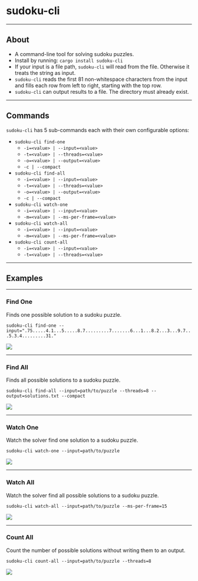 # sudoku-cli

---
## About

* A command-line tool for solving sudoku puzzles. 
* Install by running: `cargo install sudoku-cli`
* If your input is a file path, `sudoku-cli` will read from the file. Otherwise it treats the string as input.  
* `sudoku-cli` reads the first 81 non-whitespace characters from the input and fills each row from left to right, 
starting with the top row.
* `sudoku-cli` can output results to a file. The directory must already exist.

---
## Commands

`sudoku-cli` has 5 sub-commands each with their own configurable options:
* `sudoku-cli find-one`
    * `-i=<value> | --input=<value>`
    * `-t=<value> | --threads=<value>`
    * `-o=<value> | --output=<value>`
    * `-c | --compact`
* `sudoku-cli find-all`
    * `-i=<value> | --input=<value>`
    * `-t=<value> | --threads=<value>`
    * `-o=<value> | --output=<value>`
    * `-c | --compact`
* `sudoku-cli watch-one`
    * `-i=<value> | --input=<value>`
    * `-m=<value> | --ms-per-frame=<value>`
* `sudoku-cli watch-all`
    * `-i=<value> | --input=<value>`
    * `-m=<value> | --ms-per-frame=<value>`
* `sudoku-cli count-all`
    * `-i=<value> | --input=<value>`
    * `-t=<value> | --threads=<value>`
    
---
 ## Examples
 
---
 ### Find One

Finds one possible solution to a sudoku puzzle.
 
`sudoku-cli find-one --input=".75.....4.1...5.....8.7.........7.......6...1...8.2...3...9.7...5.3.4.........31."`

<img src="https://raw.githubusercontent.com/ObliqueMotion/sudoku-cli/master/images/find-one.png">

---

 ### Find All

Finds all possible solutions to a sudoku puzzle.
 
`sudoku-cli find-all --input=path/to/puzzle --threads=8 --output=solutions.txt --compact`

<img src="https://raw.githubusercontent.com/ObliqueMotion/sudoku-cli/master/images/find-all.png">

---

 ### Watch One

Watch the solver find one solution to a sudoku puzzle.
 
`sudoku-cli watch-one --input=path/to/puzzle`

<img src="https://raw.githubusercontent.com/ObliqueMotion/sudoku-cli/master/images/watch-one.gif">

---

 ### Watch All

Watch the solver find all possible solutions to a sudoku puzzle.

`sudoku-cli watch-all --input=path/to/puzzle --ms-per-frame=15`

<img src="https://raw.githubusercontent.com/ObliqueMotion/sudoku-cli/master/images/watch-all.gif">

---

 ### Count All

Count the number of possible solutions without writing them to an output.

`sudoku-cli count-all --input=path/to/puzzle --threads=8`

<img src="https://raw.githubusercontent.com/ObliqueMotion/sudoku-cli/master/images/count-all.png">

